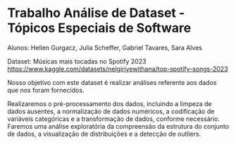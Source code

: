 # Trabalho Análise de Dataset - Tópicos Especiais de Software
Alunos: Hellen Gurgacz, Julia Scheffer, Gabriel Tavares, Sara Alves

Dataset: Músicas mais tocadas no Spotify 2023
https://www.kaggle.com/datasets/nelgiriyewithana/top-spotify-songs-2023

Nosso objetivo com este dataset é realizar análises referente aos dados que nos foram fornecidos.

Realizaremos o pré-processamento dos dados, incluindo a limpeza de dados ausentes, a normalização de dados numéricos, a codificação de variáveis categóricas e a transformação de dados, conforme necessário.
Faremos uma análise exploratória da compreensão da estrutura do conjunto de dados, a visualização de distribuições e a detecção de outliers.

